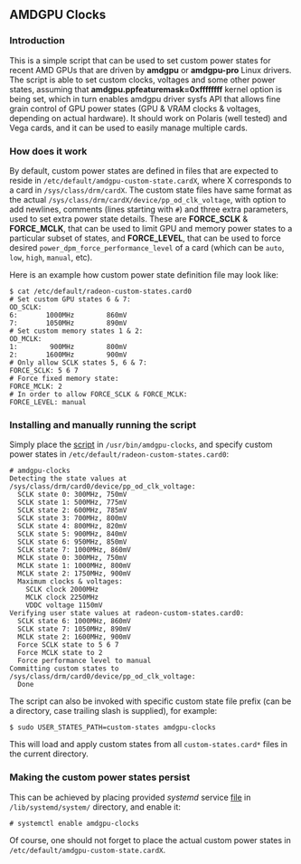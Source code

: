 ## AMDGPU Clocks

### Introduction

This is a simple script that can be used to set custom power states for recent
AMD GPUs that are driven by **amdgpu** or **amdgpu-pro** Linux drivers. The
script is able to set custom clocks, voltages and some other power states,
assuming that **amdgpu.ppfeaturemask=0xffffffff** kernel option is being set,
which in turn enables amdgpu driver sysfs API that allows fine grain control of
GPU power states (GPU & VRAM clocks & voltages, depending on actual hardware).
It should work on Polaris (well tested) and Vega cards, and it can be used to
easily manage multiple cards.

### How does it work

By default, custom power states are defined in files that are expected to
reside in `/etc/default/amdgpu-custom-state.cardX`, where X corresponds to a
card in `/sys/class/drm/cardX`. The custom state files have same format as the
actual `/sys/class/drm/cardX/device/pp_od_clk_voltage`, with option to add
newlines, comments (lines starting with `#`) and three extra parameters, used
to set extra power state details. These are **FORCE_SCLK** & **FORCE_MCLK**,
that can be used to limit GPU and memory power states to a particular subset of
states, and **FORCE_LEVEL**, that can be used to force desired `power_dpm_force_performance_level`
of a card (which can be `auto`, `low`, `high`, `manual`, etc).

Here is an example how custom power state definition file may look like:

    $ cat /etc/default/radeon-custom-states.card0
    # Set custom GPU states 6 & 7:
    OD_SCLK:
    6:       1000MHz        860mV
    7:       1050MHz        890mV
    # Set custom memory states 1 & 2:
    OD_MCLK:
    1:        900MHz        800mV
    2:       1600MHz        900mV
    # Only allow SCLK states 5, 6 & 7:
    FORCE_SCLK: 5 6 7
    # Force fixed memory state:
    FORCE_MCLK: 2
    # In order to allow FORCE_SCLK & FORCE_MCLK:
    FORCE_LEVEL: manual

### Installing and manually running the script

Simply place the [script](amdgpu-clocks) in `/usr/bin/amdgpu-clocks`,
and specify custom power states in `/etc/default/radeon-custom-states.card0`:

    # amdgpu-clocks
    Detecting the state values at /sys/class/drm/card0/device/pp_od_clk_voltage:
      SCLK state 0: 300MHz, 750mV
      SCLK state 1: 500MHz, 775mV
      SCLK state 2: 600MHz, 785mV
      SCLK state 3: 700MHz, 800mV
      SCLK state 4: 800MHz, 820mV
      SCLK state 5: 900MHz, 840mV
      SCLK state 6: 950MHz, 850mV
      SCLK state 7: 1000MHz, 860mV
      MCLK state 0: 300MHz, 750mV
      MCLK state 1: 1000MHz, 800mV
      MCLK state 2: 1750MHz, 900mV
      Maximum clocks & voltages:
        SCLK clock 2000MHz
        MCLK clock 2250MHz
        VDDC voltage 1150mV
    Verifying user state values at radeon-custom-states.card0:
      SCLK state 6: 1000MHz, 860mV
      SCLK state 7: 1050MHz, 890mV
      MCLK state 2: 1600MHz, 900mV
      Force SCLK state to 5 6 7
      Force MCLK state to 2
      Force performance level to manual
    Committing custom states to /sys/class/drm/card0/device/pp_od_clk_voltage:
      Done

The script can also be invoked with specific custom state file prefix (can be
a directory, case trailing slash is supplied), for example:

    $ sudo USER_STATES_PATH=custom-states amdgpu-clocks

This will load and apply custom states from all `custom-states.card*` files
in the current directory.

### Making the custom power states persist

This can be achieved by placing provided *systemd* service
[file](amdgpu-clocks.service) in `/lib/systemd/system/` directory,
and enable it:

    # systemctl enable amdgpu-clocks

Of course, one should not forget to place the actual custom power states in
`/etc/default/amdgpu-custom-state.cardX`.